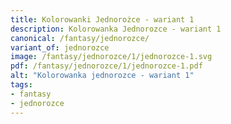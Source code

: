 ```yaml
---
title: Kolorowanki Jednorożce - wariant 1
description: Kolorowanka Jednorozce - wariant 1
canonical: /fantasy/jednorozce/
variant_of: jednorozce
image: /fantasy/jednorozce/1/jednorozce-1.svg
pdf: /fantasy/jednorozce/1/jednorozce-1.pdf
alt: "Kolorowanka jednorozce - wariant 1"
tags:
- fantasy
- jednorozce
---
```

